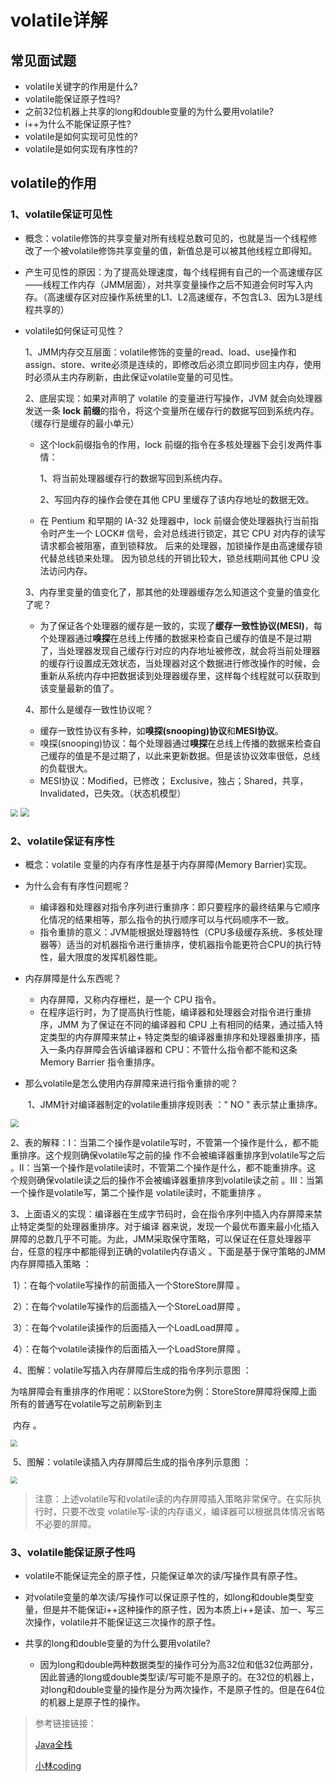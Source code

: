 # volatile详解

## 常见面试题

- volatile关键字的作用是什么?
- volatile能保证原子性吗?
- 之前32位机器上共享的long和double变量的为什么要用volatile? 
- i++为什么不能保证原子性?
- volatile是如何实现可见性的?
- volatile是如何实现有序性的?

## volatile的作用

### 1、volatile保证可见性

- 概念：volatile修饰的共享变量对所有线程总数可见的，也就是当一个线程修改了一个被volatile修饰共享变量的值，新值总是可以被其他线程立即得知。  

- 产生可见性的原因：为了提高处理速度，每个线程拥有自己的一个高速缓存区——线程工作内存（JMM层面），对共享变量操作之后不知道会何时写入内存。（高速缓存区对应操作系统里的L1、L2高速缓存，不包含L3、因为L3是线程共享的）

- volatile如何保证可见性？

    1、JMM内存交互层面：volatile修饰的变量的read、load、use操作和assign、store、write必须是连续的，即修改后必须立即同步回主内存，使用时必须从主内存刷新，由此保证volatile变量的可见性。

    2、底层实现：如果对声明了 volatile 的变量进行写操作，JVM 就会向处理器发送一条 **lock 前缀**的指令，将这个变量所在缓存行的数据写回到系统内存。（缓存行是缓存的最小单元）

    - 这个lock前缀指令的作用，lock 前缀的指令在多核处理器下会引发两件事情：

        1、将当前处理器缓存行的数据写回到系统内存。

        2、写回内存的操作会使在其他 CPU 里缓存了该内存地址的数据无效。

    - 在 Pentium 和早期的 IA-32 处理器中，lock 前缀会使处理器执行当前指令时产生一个 LOCK# 信号，会对总线进行锁定，其它 CPU 对内存的读写请求都会被阻塞，直到锁释放。 后来的处理器，加锁操作是由高速缓存锁代替总线锁来处理。 因为锁总线的开销比较大，锁总线期间其他 CPU 没法访问内存。 

    3、内存里变量的值变化了，那其他的处理器缓存怎么知道这个变量的值变化了呢？

    - 为了保证各个处理器的缓存是一致的，实现了**缓存一致性协议(MESI)**，每个处理器通过**嗅探**在总线上传播的数据来检查自己缓存的值是不是过期了，当处理器发现自己缓存行对应的内存地址被修改，就会将当前处理器的缓存行设置成无效状态，当处理器对这个数据进行修改操作的时候，会重新从系统内存中把数据读到处理器缓存里，这样每个线程就可以获取到该变量最新的值了。

    4、那什么是缓存一致性协议呢？

    - 缓存一致性协议有多种，如**嗅探(snooping)协议**和**MESI协议**。
    - 嗅探(snooping)协议：每个处理器通过**嗅探**在总线上传播的数据来检查自己缓存的值是不是过期了，以此来更新数据。但是该协议效率很低，总线的负载很大。
    - MESI协议：Modified，已修改； Exclusive，独占；Shared，共享，Invalidated，已失效。（状态机模型）

<img src="https://gitee.com/kuangtf/blogImage/raw/master/img/MESI.png" style="zoom: 75%;" />

<img src="https://gitee.com/kuangtf/blogImage/raw/master/img/MESI2.png" style="zoom: 90%;" />

### 2、volatile保证有序性

- 概念：volatile 变量的内存有序性是基于内存屏障(Memory Barrier)实现。

- 为什么会有有序性问题呢？
    - 编译器和处理器对指令序列进行重排序：即只要程序的最终结果与它顺序化情况的结果相等，那么指令的执行顺序可以与代码顺序不一致。
    - 指令重排的意义：JVM能根据处理器特性（CPU多级缓存系统、多核处理器等）适当的对机器指令进行重排序，使机器指令能更符合CPU的执行特性，最大限度的发挥机器性能。

- 内存屏障是什么东西呢？

    - 内存屏障，又称内存栅栏，是一个 CPU 指令。
    - 在程序运行时，为了提高执行性能，编译器和处理器会对指令进行重排序，JMM 为了保证在不同的编译器和 CPU 上有相同的结果，通过插入特定类型的内存屏障来禁止+ 特定类型的编译器重排序和处理器重排序，插入一条内存屏障会告诉编译器和 CPU：不管什么指令都不能和这条 Memory Barrier 指令重排序。

- 那么volatile是怎么使用内存屏障来进行指令重排的呢？

    ​    1、JMM针对编译器制定的volatile重排序规则表  ：" NO " 表示禁止重排序。

<img src="https://gitee.com/kuangtf/blogImage/raw/master/img/volatile3.jpg" style="zoom:80%;" />

​             2、表的解释：I：当第二个操作是volatile写时，不管第一个操作是什么，都不能重排序。这个规则确保volatile写之前的操					作不会被编译器重排序到volatile写之后 。II：当第一个操作是volatile读时，不管第二个操作是什么，都不能重排序。这				   个规则确保volatile读之后的操作不会被编译器重排序到volatile读之前 。III：当第一个操作是volatile写，第二个操作是					volatile读时，不能重排序  。

​			 3、上面语义的实现：编译器在生成字节码时，会在指令序列中插入内存屏障来禁止特定类型的处理器重排序。对于编译			器来说，发现一个最优布置来最小化插入屏障的总数几乎不可能。为此，JMM采取保守策略，可以保证在任意处理器平			台，任意的程序中都能得到正确的volatile内存语义 。下面是基于保守策略的JMM内存屏障插入策略  ：

​				1）：在每个volatile写操作的前面插入一个StoreStore屏障  。

​				2）：在每个volatile写操作的后面插入一个StoreLoad屏障   。

​				3）：在每个volatile读操作的后面插入一个LoadLoad屏障  。

​				4）：在每个volatile读操作的后面插入一个LoadStore屏障  。

​			4、图解：volatile写插入内存屏障后生成的指令序列示意图  ：

​					为啥屏障会有重排序的作用呢：以StoreStore为例：StoreStore屏障将保障上面所有的普通写在volatile写之前刷新到主

​					内存  。

<img src="https://gitee.com/kuangtf/blogImage/raw/master/img/volatile4.jpg" style="zoom:67%;" />

​			5、图解：volatile读插入内存屏障后生成的指令序列示意图  ：

<img src="https://gitee.com/kuangtf/blogImage/raw/master/img/5.jpg" style="zoom:67%;" />

> 注意：上述volatile写和volatile读的内存屏障插入策略非常保守。在实际执行时，只要不改变 volatile写-读的内存语义，编译器可以根据具体情况省略不必要的屏障。  

### 3、volatile能保证原子性吗

- volatile不能保证完全的原子性，只能保证单次的读/写操作具有原子性。
- 对volatile变量的单次读/写操作可以保证原子性的，如long和double类型变量，但是并不能保证i++这种操作的原子性，因为本质上i++是读、加一、写三次操作，volatile并不能保证这三次操作的原子性。

- 共享的long和double变量的为什么要用volatile?
    - 因为long和double两种数据类型的操作可分为高32位和低32位两部分，因此普通的long或double类型读/写可能不是原子的。在32位的机器上，对long和double变量的操作是分为两次操作，不是原子性的。但是在64位的机器上是原子性的操作。





> 参考链接链接：
>
> [Java全栈](https://www.pdai.tech/md/java/thread/java-thread-x-key-volatile.html)
>
> [小林coding](https://mp.weixin.qq.com/s?__biz=MzUxODAzNDg4NQ==&mid=2247486479&idx=1&sn=433a551c37a445d068ffbf8ac85f0346&chksm=f98e48a5cef9c1b3fadb691fee5ebe99eb29d83fd448595239ac8a2f755fa75cacaf8e4e8576&scene=178&cur_album_id=1408057986861416450#rd)



